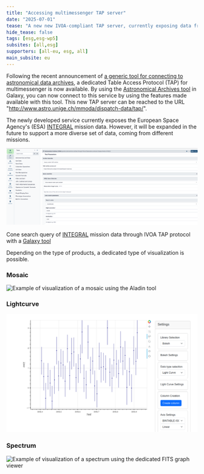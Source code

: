 ```yaml
---
title: "Accessing multimessenger TAP server"
date: "2025-07-01"
tease: "A new new IVOA-compliant TAP server, currently exposing data from the INTEGRAl mission, is now directly accessible from Galaxy."
hide_tease: false
tags: [esg,esg-wp5]
subsites: [all,esg]
supporters: [all-eu, esg, all]
main_subsite: eu
---
```


Following the recent announcement of [a generic tool for connecting to astronomical data archives](https://galaxyproject.org/news/2023-09-07-esg-wp5-astronomy-archives/), a dedicated Table Access Protocol (TAP) for multimessenger is now available. By using the [Astronomical Archives tool](https://astronomy.usegalaxy.eu/root?tool_id=astronomical_archives) in Galaxy, you can now connect to this service by using the features made available with this tool. This new TAP server can be reached to the URL "http://www.astro.unige.ch/mmoda/dispatch-data/tap/". 

The newly developed service currently exposes the European Space Agency's (ESA) [INTEGRAL](https://www.esa.int/Science_Exploration/Space_Science/Integral) mission data. However, it will be expanded in the future to support a more  diverse set of data, coming from different missions.


<div class="center">
<div class="img-sizer" style="width: 100%">

![Example of an ADQL query, that performs a cone search around a point with provided coordinates](galaxy-ivoa-mmoda-tap.png)</div>  

<figcaption>
Cone search query of <a href="https://sci.esa.int/web/integral">INTEGRAL</a> mission data through IVOA TAP protocol with a <a href="https://usegalaxy.eu/root?tool_id=astronomical_archives">Galaxy tool</a>
</figcaption>
</div>

Depending on the type of products, a dedicated type of visualization is possible.

### Mosaic
    
<div class="center">
<div class="img-sizer" style="width: 100%">

![Example of visualization of a mosaic using the Aladin tool]()</div>  


</div>

### Lightcurve
    
<div class="center">
<div class="img-sizer" style="width: 100%">

![Example of visualization of a lightcurve using the dedicated FITS graph viewer](lc_example.png)</div>  


</div>

### Spectrum
    
<div class="center">
<div class="img-sizer" style="width: 100%">

![Example of visualization of a spectrum using the dedicated FITS graph viewer]()</div>  


</div>